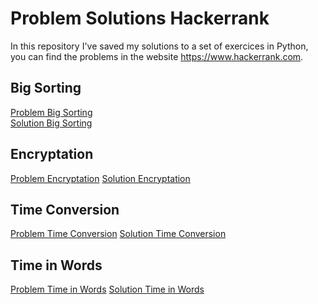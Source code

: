# Problem Solutions Hackerrank
In this repository I've saved my solutions to a set of exercices in Python, you can find the problems in the website https://www.hackerrank.com.

## Big Sorting
[Problem Big Sorting]  
[Solution Big Sorting]

## Encryptation
[Problem Encryptation]
[Solution Encryptation]

## Time Conversion
[Problem Time Conversion]
[Solution Time Conversion]

## Time in Words
[Problem Time in Words]
[Solution Time in Words]




[Problem Big Sorting]: https://www.hackerrank.com/challenges/big-sorting/problem?h_r=internal-search
[Solution Big Sorting]: https://github.com/CarlosAlfredoMarin/Problem_Solutions_Hackerrank/blob/main/Big_Sorting.py

[Problem Encryptation]: https://www.hackerrank.com/challenges/encryption/problem?isFullScreen=true
[Solution Encryptation]: https://github.com/CarlosAlfredoMarin/Problem_Solutions_Hackerrank/blob/main/Encryptation.py

[Problem Time Conversion]: https://www.hackerrank.com/challenges/time-conversion/problem?isFullScreen=true
[Solution Time Conversion]: https://github.com/CarlosAlfredoMarin/Problem_Solutions_Hackerrank/blob/main/Time_Conversion.py

[Problem Time in Words]: https://www.hackerrank.com/challenges/the-time-in-words/problem?isFullScreen=true
[Solution Time in Words]: https://github.com/CarlosAlfredoMarin/Problem_Solutions_Hackerrank/blob/main/Time_in_Words.py

